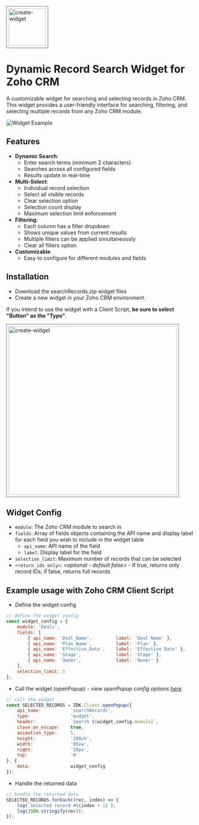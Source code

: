 <img src="https://www.zohowebstatic.com/sites/zweb/images/productlogos/crm.svg" width="100" alt="create-widget" style="border: 1px solid #666; padding: 5px;">

# Dynamic Record Search Widget for Zoho CRM

A customizable widget for searching and selecting records in Zoho CRM. This widget provides a user-friendly interface for searching, filtering, and selecting multiple records from any Zoho CRM module.

![Widget Example](https://i.imgur.com/inwKSGU.png)

## Features

- **Dynamic Search**:
    - Enter search terms (minimum 2 characters)
    - Searches across all configured fields
    - Results update in real-time
- **Multi-Select**:
    - Individual record selection
    - Select all visible records
    - Clear selection option
    - Selection count display
    - Maximum selection limit enforcement
- **Filtering**:
    - Each column has a filter dropdown
    - Shows unique values from current results
    - Multiple filters can be applied simultaneously
    - Clear all filters option
- **Customizable**:
    - Easy to configure for different modules and fields

## Installation

- Download the searchRecords.zip widget files
- Create a new widget in your Zoho CRM environment.  

If you intend to use the widget with a Client Script, **be sure to select "Button" as the "Type"**.  

<img src="https://i.imgur.com/4kmbkNl.png" width="450" alt="create-widget" style="border: 1px solid #666; padding: 5px;">

## Widget Config
- `module`: The Zoho CRM module to search in
- `fields`: Array of fields objects containing the API name and display label for each field you wish to include in the widget table
  - `api_name`: API name of the field
  - `label`: Display label for the field
- `selection_limit`: Maximum number of records that can be selected
- `<return_ids_only>`: *<optional - default false>* - If true, returns only record IDs; if false, returns full records  


## Example usage with Zoho CRM Client Script  

- Define the widget config

```javascript
// define the widget config
const widget_config = {
    module: 'Deals',
    fields: [
        { api_name: 'Deal_Name',         label: 'Deal Name' },
        { api_name: 'Plan_Name',         label: 'Plan' },
        { api_name: 'Effective_Date',    label: 'Effective Date' },
        { api_name: 'Stage',             label: 'Stage' },
        { api_name: 'Owner',             label: 'Owner' }
    ],
    selection_limit: 5
};
```  

- Call the widget (openPopup) - _view openPopup config options [here](https://static.zohocdn.com/crm/9983741/documentation/ZDK-1.0-M2/ZDK.Client.html#.openPopup)_


```javascript
// call the widget
const SELECTED_RECORDS = ZDK.Client.openPopup({
    api_name:           'searchRecords',
    type:               'widget',
    header:             `Search ${widget_config.module}`,
    close_on_escape:    true,
    animation_type:     5,
    height:             '100vh', 
    width:              '85vw',   
    right:              '20px',
    top:                '0'
}, {
    data:               widget_config
});
```  

- Handle the returned data

```javascript
// handle the returned data
SELECTED_RECORDS.forEach((rec, index) => {
    log(`Selected record #${index + 1}`);
    log(JSON.stringify(rec));
});
```
